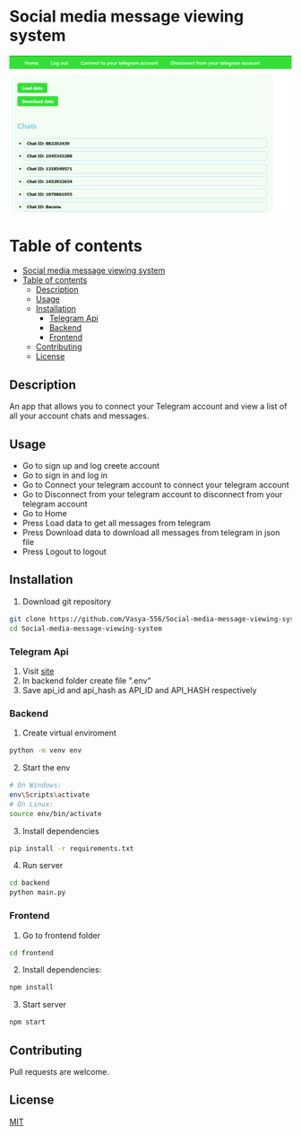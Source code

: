 # Social media message viewing system
![](image.png)

# Table of contents
- [Social media message viewing system](#social-media-message-viewing-system)
- [Table of contents](#table-of-contents)
  - [Description](#description)
  - [Usage](#usage)
  - [Installation](#installation)
    - [Telegram Api](#telegram-api)
    - [Backend](#backend)
    - [Frontend](#frontend)
  - [Contributing](#contributing)
  - [License](#license)

## Description

An app that allows you to connect your Telegram account and view a list of all your account chats and messages. 

## Usage
- Go to sign up and log creete account
- Go to sign in and log in
- Go to Connect your telegram account to connect your telegram account
- Go to Disconnect from your telegram account to disconnect from your telegram account
- Go to Home
- Press Load data to get all messages from telegram
- Press Download data to download all messages from telegram in json file
- Press Logout to logout

## Installation

1. Download git repository 
```bash
git clone https://github.com/Vasya-556/Social-media-message-viewing-system
cd Social-media-message-viewing-system
```

### Telegram Api

1. Visit [site](https://my.telegram.org/)
2. In backend folder create file ".env"
3. Save api_id and api_hash as API_ID and API_HASH respectively 

### Backend

1. Create virtual enviroment
```bash
python -m venv env
```
2. Start the env
```bash
# On Windows: 
env\Scripts\activate
# On Linux: 
source env/bin/activate   
```
3. Install dependencies
```bash
pip install -r requirements.txt
```
4. Run server
```bash
cd backend
python main.py
```

### Frontend

1. Go to frontend folder
```bash
cd frontend
```
2. Install dependencies:
```bash
npm install
```
3. Start server
```bash
npm start
```

## Contributing

Pull requests are welcome.

## License

[MIT](LICENSE)